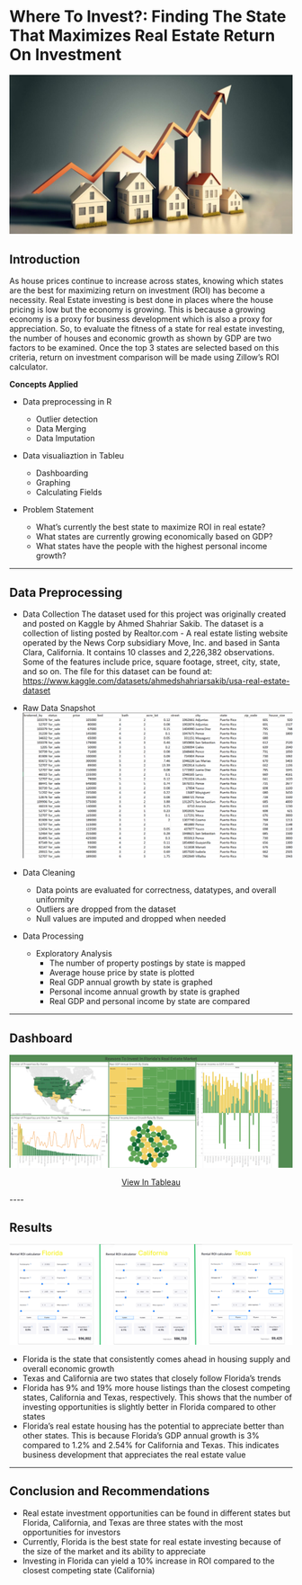 # Where To Invest?: Finding The State That Maximizes Real Estate Return On Investment
![](realIntro.jpg)
## Introduction
As house prices continue to increase across states, knowing which states are the best for maximizing return on investment (ROI) has become a necessity. Real Estate investing  is best done in places where the house pricing is low but the economy is growing. This is because a growing economy is a proxy for business development which is also a proxy for appreciation. So, to evaluate the fitness of a state for real estate investing, the number of houses  and economic growth as shown by GDP are two factors to be examined. Once the top 3 states are selected based on this criteria, return on investment comparison will be made using Zillow’s ROI calculator.

**Concepts Applied**
- Data preprocessing in R
  - Outlier detection
  - Data Merging
  - Data Imputation
- Data visualiaztion in Tableu
  - Dashboarding
  - Graphing
  - Calculating Fields

- Problem Statement
  - What’s currently the best state to maximize ROI in real estate?
  - What states are currently growing economically based on GDP?
  - What states have the people with the highest personal income growth?


----
## Data Preprocessing 
- Data Collection
The dataset used for this project was originally created and posted on Kaggle by Ahmed Shahriar Sakib. The dataset is a collection of listing posted by Realtor.com - A real estate listing website operated by the News Corp subsidiary Move, Inc. and based in Santa Clara, California. It contains 10 classes  and 2,226,382 observations. Some of the features include price, square footage, street, city, state, and so on. The file for this dataset can be found at: https://www.kaggle.com/datasets/ahmedshahriarsakib/usa-real-estate-dataset
- Raw Data Snapshot
  ![](realdata.png)
- Data Cleaning
  - Data points are evaluated for correctness, datatypes, and overall uniformity
  - Outliers are dropped from the dataset
  - Null values are imputed and dropped when needed

- Data Processing
  - Exploratory Analysis
    - The number of property postings by state is mapped 
    - Average house price by state is plotted
    - Real GDP annual growth by state is graphed
    - Personal income annual growth by state is graphed
    - Real GDP and personal income by state are compared

----
## Dashboard
![](realdash.png)
<p align="center">
 <a href="https://public.tableau.com/views/MaximizingRealEstateROI/ReasonsToInvestInFloridasRealEstateMarket?:language=en-US&:sid=&:redirect=auth&:display_count=n&:origin=viz_share_link" target="_blank">View In Tableau</a>
</p>
----

## Results
![](realcomp2.png)
- Florida is  the state that consistently comes ahead in housing supply and overall economic growth
- Texas and California are two states that closely follow Florida’s trends
- Florida has 9% and 19% more house listings than the closest competing states, California and Texas, respectively.  This shows that the number of investing opportunities is slightly better in Florida compared to other states
- Florida’s real estate housing has the potential to appreciate better than other states. This is because Florida’s GDP annual growth is 3% compared to 1.2% and 2.54% for California and Texas. This indicates business development that appreciates the real estate value
  
----
## Conclusion and Recommendations
- Real estate investment opportunities can be found in different states but Florida, California, and Texas are three states with the most opportunities for investors
- Currently, Florida is the best state for real estate investing because of the size of the market and its ability to appreciate
- Investing in Florida can yield a 10% increase in ROI compared to the closest competing state (California)

